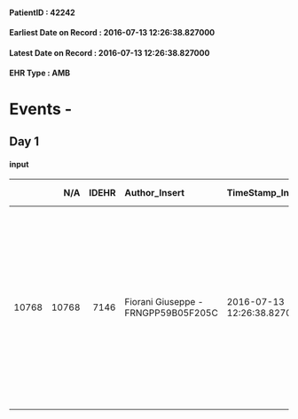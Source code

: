
#### PatientID : 42242
#### Earliest Date on Record : 2016-07-13 12:26:38.827000
#### Latest Date on Record : 2016-07-13 12:26:38.827000
#### EHR Type : AMB

# Events - 

## Day 1

#### input
|       |    N/A |   IDEHR | Author_Insert                       | TimeStamp_Insert           | EHRType   |   PatientID |   IDDigitalSignDocument | persone_vicine   |   Unnamed: 0_x.1 |   IDANAMNESI_SOCIALE | Patient   | FamigliaAltro   | Paziente_T   | FamigliaAltro_T   |   Non_Rilevabile_x.1 | Note_Non_Rilevabile_x.1   | opt_Problemi   | Note_I                                                                                                                                                                                                                   | opt_paziente_a   | opt_famiglia_a   | opt_adeguatezza   | ds_note_ad                                                      | opt_paziente_solo   | ds_note_con                                                                                                                                                                                                                                                                                                                                                                     | opt_presente_assente   | Presenza_minori   | Caregiver_principale   | opt_capacita     | opt_necessario   | opt_presente   | opt_risorse_ec   | opt_paziente_psi   | opt_Ins_vol   | opt_paziente_ad   | opt_caregiver_ad   | opt_inv_civile            | Needs     | Fragility   | opt_disponibilita_f   | opt_indennita_acc         | opt_legge                 | opt_famiglia_psi   | opt_disponibilit_paz   |
|------:|-------:|--------:|:------------------------------------|:---------------------------|:----------|------------:|------------------------:|:-----------------|-----------------:|---------------------:|:----------|:----------------|:-------------|:------------------|---------------------:|:--------------------------|:---------------|:-------------------------------------------------------------------------------------------------------------------------------------------------------------------------------------------------------------------------|:-----------------|:-----------------|:------------------|:----------------------------------------------------------------|:--------------------|:--------------------------------------------------------------------------------------------------------------------------------------------------------------------------------------------------------------------------------------------------------------------------------------------------------------------------------------------------------------------------------|:-----------------------|:------------------|:-----------------------|:-----------------|:-----------------|:---------------|:-----------------|:-------------------|:--------------|:------------------|:-------------------|:--------------------------|:----------|:------------|:----------------------|:--------------------------|:--------------------------|:-------------------|:-----------------------|
| 10768 |  10768 |    7146 | Fiorani Giuseppe - FRNGPP59B05F205C | 2016-07-13 12:26:38.827000 | AMB       |       42242 |                  425000 | N/A              |             3681 |                 2404 | Si#1      | Si#1            | Parziale#2   | Si#1              |                    0 | NR                        | No#0           | Il pz √® informato del quadro clinico ed in parte dell'aggravamento .La figlia ha chiaro che la situazione √® in peggioramento e richiede il trasferimento in hospice per una migliore gestione dei sintomi di fine vita | Indefinite#2     | Congruenti#1     | Si#1              | Non emersi dal colloquio elementi di inadeguatezza della figlia | Si#1                | Il pz √® vedovo dal 1992 e vive solo. Tre figli tutti fuori casa:Fabio di aa 56 (con il quale non ha contatti da diversi anni e Carla di aa54),entrambi nati dal primo matrimonio e Katia di aa 39,cgt senza figli,nata da un secondo matrimonio;quest'ultima √® molto legata al pap√† e di fatto √® il care giver,avendolo assistito per diversi mesi presso la sua abitazione | Presente#1             | No#0              | La figlia Katia        | Incrementabile#1 | No#0             | No#0           | Adeguate#1       | No#0               | No#0          | Problematica#0    | Totale#2           | in fase di accertamento#2 | Clinici#0 | nessuna#0   | No#0                  | in fase di accertamento#2 | in fase di accertamento#2 | No#0               | No#0                   |



